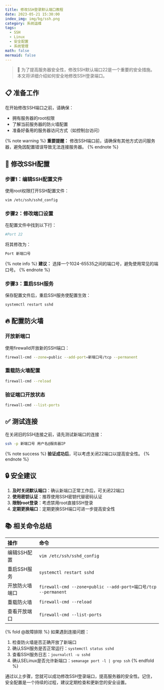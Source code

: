 ```yaml
---
title: 修改SSH登录默认端口教程
date: 2023-05-21 15:30:00
index_img: img/bg/ssh.png
category: 系统运维
tags:
  - SSH
  - Linux
  - 安全配置
  - 系统管理
math: false
mermaid: false
---
```


> 🔐 为了提高服务器安全性，修改SSH默认端口22是一个重要的安全措施。本文将详细介绍如何安全地修改SSH登录端口。

<!-- more -->

## 📋 准备工作

在开始修改SSH端口之前，请确保：
- 拥有服务器的root权限
- 了解当前服务器的防火墙配置
- 准备好备用的服务器访问方式（如控制台访问）

{% note warning %}
**重要提醒：** 修改SSH端口前，请确保有其他方式访问服务器，避免因配置错误导致无法连接服务器。
{% endnote %}

## 🔧 修改SSH配置

### 步骤1：编辑SSH配置文件

使用root权限打开SSH配置文件：

```bash
vim /etc/ssh/sshd_config
```

### 步骤2：修改端口设置

在配置文件中找到以下行：
```bash
#Port 22
```

将其修改为：
```bash
Port 新端口号
```

{% note info %}
**建议：** 选择一个1024-65535之间的端口号，避免使用常见的端口号。
{% endnote %}

### 步骤3：重启SSH服务

保存配置文件后，重启SSH服务使配置生效：

```bash
systemctl restart sshd
```

## 🔥 配置防火墙

### 开放新端口

使用firewalld开放新的SSH端口：

```bash
firewall-cmd --zone=public --add-port=新端口号/tcp --permanent
```

### 重载防火墙配置

```bash
firewall-cmd --reload
```

### 验证端口开放状态

```bash
firewall-cmd --list-ports
```

## ✅ 测试连接

在关闭旧的SSH连接之前，请先测试新端口的连接：

```bash
ssh -p 新端口号 用户名@服务器IP
```

{% note success %}
**验证成功后**，可以考虑关闭22端口以提高安全性。
{% endnote %}

## 🔒 安全建议

1. **及时关闭默认端口**：确认新端口正常工作后，可关闭22端口
2. **使用密钥认证**：推荐使用SSH密钥代替密码认证
3. **限制root登录**：考虑禁用root直接SSH登录
4. **定期更换端口**：定期更换SSH端口可进一步提高安全性

## 📚 相关命令总结

| 操作 | 命令 |
|:---|:---|
| 编辑SSH配置 | `vim /etc/ssh/sshd_config` |
| 重启SSH服务 | `systemctl restart sshd` |
| 开放防火墙端口 | `firewall-cmd --zone=public --add-port=端口号/tcp --permanent` |
| 重载防火墙 | `firewall-cmd --reload` |
| 查看开放端口 | `firewall-cmd --list-ports` |

{% fold @故障排除 %}
如果遇到连接问题：
1. 检查防火墙是否正确开放了新端口
2. 确认SSH服务是否正常运行：`systemctl status sshd`
3. 查看SSH服务日志：`journalctl -u sshd`
4. 确认SELinux是否允许新端口：`semanage port -l | grep ssh`
{% endfold %}

通过以上步骤，您就可以成功修改SSH登录端口，提高服务器的安全性。记住，安全配置是一个持续的过程，建议定期检查和更新您的安全设置。